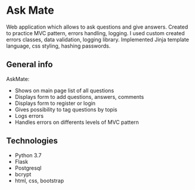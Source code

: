 # Ask Mate
Web application which allows to ask questions and give answers. Created to practice MVC pattern, errors handling, logging. I used custom created errors classes, data validation, logging library. Implemented Jinja template language, css styling, hashing passwords.

## General info
AskMate:
* Shows on main page list of all questions
* Displays form to add questions, answers, comments
* Displays form to register or login
* Gives possibility to tag questions by topis
* Logs errors
* Handles errors on differents levels of MVC pattern

## Technologies
* Python 3.7
* Flask
* Postgresql
* bcrypt
* html, css, bootstrap

